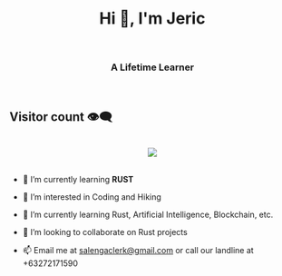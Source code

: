 <h1 align="center">Hi 👋, I'm Jeric</h1>
<br/>  
<h3 align="center">A Lifetime Learner</h3>
<br/>  

## Visitor count 👁️‍🗨️

<br/>  
<div align="center"><img src="https://profile-counter.glitch.me/{bl33h}/count.svg" /></div>  
<br/>

- 🌱 I’m currently learning **RUST**

- 👀 I’m interested in Coding and Hiking

- 🌱 I’m currently learning Rust, Artificial Intelligence, Blockchain, etc.

- 💞️ I’m looking to collaborate on Rust projects

- 📫 Email me at salengaclerk@gmail.com or call our landline at +63272171590
